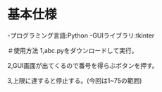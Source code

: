 # 基本仕様
-プログラミング言語:Python
-GUIライブラリ:tkinter

＃使用方法
1,abc.pyをダウンロードして実行。


2,GUI画面が出てくるので番号を得らぶボタンを押す。


3,上限に達すると停止する。(今回は1~75の範囲)
